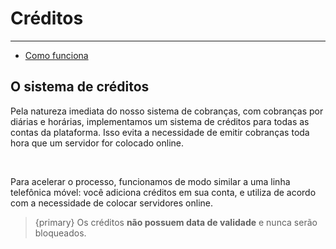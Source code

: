 # Créditos

---

- [Como funciona](#como-funciona)

<a name="como-funciona"></a>
## O sistema de créditos

Pela natureza imediata do nosso sistema de cobranças, com cobranças por diárias e horárias, implementamos um sistema de créditos para todas as contas da plataforma. Isso evita a necessidade de emitir cobranças toda hora que um servidor for colocado online.

<br> 

Para acelerar o processo, funcionamos de modo similar a uma linha telefônica móvel: você adiciona créditos em sua conta, e utiliza de acordo com a necessidade de colocar servidores online.

> {primary} Os créditos **não possuem data de validade** e nunca serão bloqueados.
 

